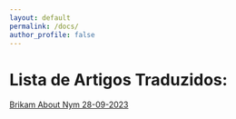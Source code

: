 ```yaml
---
layout: default
permalink: /docs/
author_profile: false
---
```

# Lista de Artigos Traduzidos:

[Brikam About Nym 28-09-2023](https://tupinymquim.github.io/brikam-about-nym)

